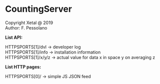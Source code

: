 # CountingServer

Copyright Xetal @ 2019  
Author: F. Pessolano  


**List API:**

HTTPSPORTS[1]/dvl -> developer log  
HTTPSPORTS[1]/info -> installation information  
HTTPSPORTS[1]/x/y/z -> actual value for data x in space y on averaging z  

**List HTTP pages:**

HTTPSPORTS[0]/ -> simple JS JSON feed  
